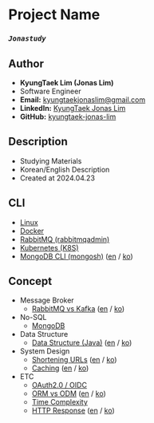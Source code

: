 # Project Name
### *`Jonastudy`*

## Author
- **KyungTaek Lim (Jonas Lim)**
- Software Engineer
- **Email:** kyungtaekjonaslim@gmail.com
- **LinkedIn:** [KyungTaek Jonas Lim](https://www.linkedin.com/in/kyungtaek-jonas-lim)
- **GitHub:** [kyungtaek-jonas-lim](https://github.com/kyungtaek-jonas-lim)

## Description
- Studying Materials
- Korean/English Description
- Created at 2024.04.23

## CLI
- [Linux](https://github.com/kyungtaek-jonas-lim/jonastudy/blob/main/cli/linux_cli.txt)
- [Docker](https://github.com/kyungtaek-jonas-lim/jonastudy/blob/main/cli/docker_cli.txt)
- [RabbitMQ (rabbitmqadmin)](https://github.com/kyungtaek-jonas-lim/jonastudy/blob/main/cli/rabbitmqadmin_cli.txt)
- [Kubernetes (K8S)](https://github.com/kyungtaek-jonas-lim/jonastudy/blob/main/cli/kubernetes_cli.txt)
- [MongoDB CLI (mongosh)](https://github.com/kyungtaek-jonas-lim/jonastudy/blob/main/cli/mongodb_cli_en.md) ([en](https://github.com/kyungtaek-jonas-lim/jonastudy/blob/main/cli/mongodb_cli_en.md) / [ko](https://github.com/kyungtaek-jonas-lim/jonastudy/blob/main/cli/mongodb_cli_ko.md))

## Concept
- Message Broker
    - [RabbitMQ vs Kafka](https://github.com/kyungtaek-jonas-lim/jonastudy/blob/main/concept/message_broker/rabbitmq_kafka_difference_en.md)  ([en](https://github.com/kyungtaek-jonas-lim/jonastudy/blob/main/concept/message_broker/rabbitmq_kafka_difference_en.md) / [ko](https://github.com/kyungtaek-jonas-lim/jonastudy/blob/main/concept/message_broker/rabbitmq_kafka_difference_ko.md))
- No-SQL
    - [MongoDB](https://github.com/kyungtaek-jonas-lim/jonastudy/blob/main/concept/no_sql/mongodb/mongodb_index.md)
- Data Structure
    - [Data Structure (Java)](https://github.com/kyungtaek-jonas-lim/jonastudy/blob/main/concept/data_structure/data_structure_java_en.md) ([en](https://github.com/kyungtaek-jonas-lim/jonastudy/blob/main/concept/data_structure/data_structure_java_en.md) / [ko](https://github.com/kyungtaek-jonas-lim/jonastudy/blob/main/concept/data_structure/data_structure_java_ko.md))
- System Design
    - [Shortening URLs](https://github.com/kyungtaek-jonas-lim/jonastudy/blob/main/concept/system_design/shorten_url_en.md) ([en](https://github.com/kyungtaek-jonas-lim/jonastudy/blob/main/concept/system_design/shorten_url_en.md) / [ko](https://github.com/kyungtaek-jonas-lim/jonastudy/blob/main/concept/system_design/shorten_url_ko.md))
    - [Caching](https://github.com/kyungtaek-jonas-lim/jonastudy/blob/main/concept/system_design/caching_en.md) ([en](https://github.com/kyungtaek-jonas-lim/jonastudy/blob/main/concept/system_design/caching_en.md) / [ko](https://github.com/kyungtaek-jonas-lim/jonastudy/blob/main/concept/system_design/caching_ko.md))
- ETC
    - [OAuth2.0 / OIDC](https://github.com/kyungtaek-jonas-lim/jonastudy/blob/main/concept/OAuth2.0_OIDC/OAuth2.0_OIDC.md)
    - [ORM vs ODM](https://github.com/kyungtaek-jonas-lim/jonastudy/blob/main/concept/orm_odm/orm_odm_en.md) ([en](https://github.com/kyungtaek-jonas-lim/jonastudy/blob/main/concept/orm_odm/orm_odm_en.md) / [ko](https://github.com/kyungtaek-jonas-lim/jonastudy/blob/main/concept/orm_odm/orm_odm_ko.md))
    - [Time Complexity](https://github.com/kyungtaek-jonas-lim/jonastudy/blob/main/concept/time_complexity/time_complexity.md)
    - [HTTP Response](https://github.com/kyungtaek-jonas-lim/jonastudy/blob/main/concept/http/http_response_status_code_en.md) ([en](https://github.com/kyungtaek-jonas-lim/jonastudy/blob/main/concept/http/http_response_status_code_en.md) / [ko](https://github.com/kyungtaek-jonas-lim/jonastudy/blob/main/concept/http/http_response_status_code_ko.md))